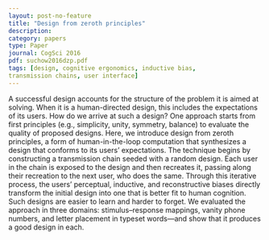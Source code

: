 ```yaml
---
layout: post-no-feature
title: "Design from zeroth principles"
description:
category: papers
type: Paper
journal: CogSci 2016
pdf: suchow2016dzp.pdf
tags: [design, cognitive ergonomics, inductive bias,
transmission chains, user interface]
---
```


A successful design accounts for the structure of the problem
it is aimed at solving. When it is a human-directed design,
this includes the expectations of its users. How do we arrive
at such a design? One approach starts from first principles
(e.g., simplicity, unity, symmetry, balance) to evaluate the
quality of proposed designs. Here, we introduce design from
zeroth principles, a form of human-in-the-loop computation
that synthesizes a design that conforms to its users’ expectations.
The technique begins by constructing a transmission
chain seeded with a random design. Each user in the chain is
exposed to the design and then recreates it, passing along
their recreation to the next user, who does the same. Through
this iterative process, the users’ perceptual, inductive, and reconstructive
biases directly transform the initial design into
one that is better fit to human cognition. Such designs are easier
to learn and harder to forget. We evaluated the approach in
three domains: stimulus–response mappings, vanity phone
numbers, and letter placement in typeset words—and show
that it produces a good design in each.
